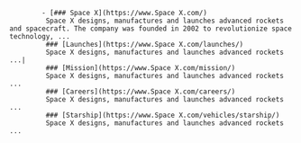 			- [### Space X](https://www.Space X.com/)
			 Space X designs, manufactures and launches advanced rockets and spacecraft. The company was founded in 2002 to revolutionize space technology, ...
			 ### [Launches](https://www.Space X.com/launches/)
			 Space X designs, manufactures and launches advanced rockets ...|
			 ### [Mission](https://www.Space X.com/mission/)
			 Space X designs, manufactures and launches advanced rockets ...
			 ### [Careers](https://www.Space X.com/careers/)
			 Space X designs, manufactures and launches advanced rockets ...
			 ### [Starship](https://www.Space X.com/vehicles/starship/)
			 Space X designs, manufactures and launches advanced rockets ...




